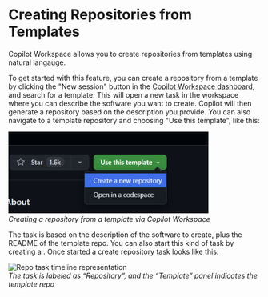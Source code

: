 # Creating Repositories from Templates

Copilot Workspace allows you to create repositories from templates using natural langauge.

To get started with this feature, you can create a repository from a template by clicking the "New session" button in the [Copilot Workspace dashboard](https://copilot-workspace.githubnext.com), and search for a template. This will open a new task in the workspace where you can describe the software you want to create. Copilot will then generate a repository based on the description you provide. You can also navigate to a template repository and choosing "Use this template", like this:

<img src="images/create-repo-from-template.png" width=400 alt="Create repository from template"><br>*Creating a repository from a template via Copilot Workspace*

The task is based on the description of the software to create, plus the README of the template repo. You can also start this kind of task by creating a . Once started a create repository task looks like this:

<img src="images/repo-task-timeline-representation.png" width=600 alt="Repo task timeline representation"><br>*The task is labeled as “Repository”, and the “Template” panel indicates the template repo*

